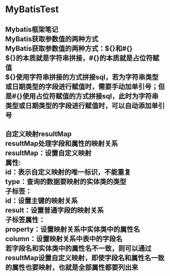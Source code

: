 # MyBatisTest
Mybatis框架笔记  
MyBatis获取参数值的两种方式  
MyBatis获取参数值的两种方式：${}和#{}  
${}的本质就是字符串拼接，#{}的本质就是占位符赋值  
${}使用字符串拼接的方式拼接sql，若为字符串类型或日期类型的字段进行赋值时，需要手动加单引号；但是#{}使用占位符赋值的方式拼接sql，此时为字符串类型或日期类型的字段进行赋值时，可以自动添加单引号  
-----------------------------------------------------------------------------------------------------------------------------------------------------------------------------------------
自定义映射resultMap  
resultMap处理字段和属性的映射关系  
resultMap：设置自定义映射  
属性:  
id：表示自定义映射的唯一标识，不能重复  
type：查询的数据要映射的实体类的类型  
子标签：  
id：设置主键的映射关系  
result：设置普通字段的映射关系  
子标签属性：  
property：设置映射关系中实体类中的属性名  
column：设置映射关系中表中的字段名  
若字段名和实体类中的属性名不一致，则可以通过resultMap设置自定义映射，即使字段名和属性名一致的属性也要映射，也就是全部属性都要列出来  
<resultMap id="empResultMap" type="Emp">  
-------------------------------------------------------------------------------------------------------------------------------
